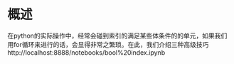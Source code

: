 # 概述
在python的实际操作中，经常会碰到索引的满足某些体条件的的单元，如果我们用for循环来进行的话，会显得非常之繁琐。在此，我们介绍三种高级技巧
http://localhost:8888/notebooks/bool%20index.ipynb
